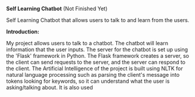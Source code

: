 **Self Learning Chatbot** (Not Finished Yet)

Self Learning Chatbot that allows users to talk to and learn from the users.

**Introduction:**

My project allows users to talk to a chatbot. 
The chatbot will learn information that the user inputs. 
The server for the chatbot is set up using the 'Flask' framework in Python.
The Flask framework creates a server, so the client can send requests to the server, and the server can respond to the client.
The Artificial Intelligence of the project is built using NLTK for natural language processing such as parsing the client's message into tokens looking for keywords, so it can understand what the user is asking/talking about.
It is also used 
